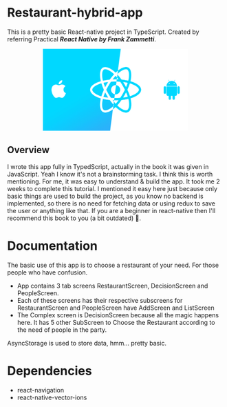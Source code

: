 # Restaurant-hybrid-app
This is a pretty basic React-native project in TypeScript. Created by referring Practical <b>*React Native by Frank Zammetti*</b>.
<p align="center">
  <img src="https://github.com/AshishMadhu/Restaurant-hybrid-app/blob/master/ro2832a9.png" alt="django" height="190"/>
</p>

## Overview

I wrote this app fully in TypedScript, actually in the book it was given in JavaScript. Yeah I know it's not a brainstorming task.
I think this is worth mentioning. For me, it was easy to understand & build the app. It took me 2 weeks to complete this tutorial. I mentioned it easy here just because only basic things are used to build the project, as you know no backend is implemented, so there is no need for fetching data or using redux to save the user or anything like that. If you are a beginner in react-native then I'll recommend this book to you (a bit outdated) 🎁.

# Documentation
The basic use of this app is to choose a restaurant of your need. For those people who have confusion.

- App contains 3 tab screens RestaurantScreen, DecisionScreen and PeopleScreen.
- Each of these screens has their respective subscreens for RestaurantScreen and PeopleScreen have AddScreen and ListScreen
- The Complex screen is DecisionScreen because all the magic happens here. It has 5 other SubScreen to Choose the Restaurant according to the need of people in the party.

AsyncStorage is used to store data, hmm... pretty basic.

# Dependencies

- react-navigation
- react-native-vector-ions
